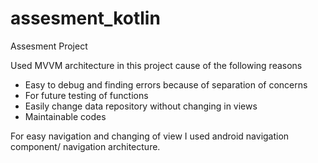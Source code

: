 # assesment_kotlin
Assesment Project

Used MVVM architecture in this project cause of the following reasons

- Easy to debug and finding errors because of separation of concerns
- For future testing of functions
- Easily change data repository without changing in views
- Maintainable codes

For easy navigation and changing of view I used android navigation component/ navigation architecture.